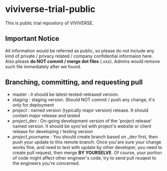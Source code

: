 # viviverse-trial-public
This is public trial repository of VIVIVERSE.

## Important Notice
All information would be referred as public, so please do not include any kind of private / privacy related / company confidential informaion here. Also please __do NOT commit / merge dot files__ (.xxx). Admins would remove such file immediately after we found.

## Branching, committing, and requesting pull

- master : it should be latest-tested-released version.
- staging : staging version. Should NOT commit / push any change, it's only for deployment
- _project_ : named version (typically major version) release. It should contain major release and tested
- _project_\_dev : On-going development version of the 'project release' named version. It should be sync'ed with project's website or client release for developing / testing version
- _project_\_yourname : You should create branch based on <project>_dev first, then push your update to this remote branch. Once you'are sure your change works fine, and need to test with update by other developer, you need to create pull request, then merge __BY YOURSELVE__. Of course, your portion of code might affect other engineer's code, try to send pull reuqest to the engineers you're concerned.
